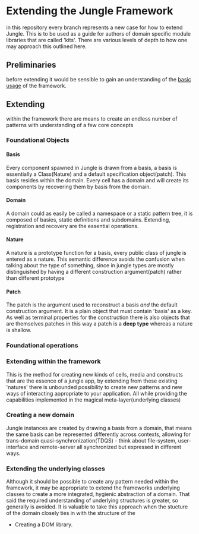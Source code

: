 # Extending the Jungle Framework

in this repository every branch represents a new case for how to extend Jungle. This is to be used as a guide for authors of domain specific module libraries that are called 'kits'. There are various levels of depth to how one may approach this outlined here.

## Preliminaries

before extending it would be sensible to gain an understanding of the [basic usage](https://github.com/Space-Ed/jungle-operation) of the framework.

## Extending

within the framework there are means to create an endless number of patterns with understanding of a few core concepts

### Foundational Objects

#### Basis
Every component spawned in Jungle is drawn from a basis, a basis is essentially a Class(Nature) and a default specification object(patch). This basis resides within the domain. Every cell has a domain and will create its components by recovering them by basis from the domain.

#### Domain
A domain could as easily be called a namespace or a static pattern tree, it is composed of basies, static definitions and subdomains. Extending, registration and recovery are the essential operations.

#### Nature
A nature is a prototype function for a basis, every public class of jungle is entered as a nature. This semantic difference avoids the confusion when talking about the type of something, since in jungle types are mostly distinguished by having a different construction argument(patch) rather than different prototype

#### Patch
The patch is the argument used to reconstruct a basis *and* the default construction argument. It is a plain object that must contain 'basis' as a key. As well as terminal properties for the construction there is also objects that are themselves patches in this way a patch is a __deep type__ whereas a nature is shallow.  

### Foundational operations

### Extending within the framework

This is the method for creating new kinds of cells, media and constructs that are the essence of a jungle app, by extending from these existing 'natures' there is unbounded possibility to create new patterns and new ways of interacting appropriate to your application. All while providing the capabilities implemented in the magical meta-layer(underlying classes)

### Creating a new domain

Jungle instances are created by drawing a basis from a domain, that means the same basis can be represented differently across contexts, allowing for trans-domain quasi-synchronization(TDQS) - think about file-system, user-interface and remote-server all synchronized but expressed in different ways.

### Extending the underlying classes

Although it should be possible to create any pattern needed within the framework, it may be appropriate to extend the frameworks underlying classes to create a more integrated, hygienic abstraction of a domain. That said the required understanding of underlying structures is greater, so generally is avoided. It is valuable to take this approach when the stucture of the domain closely ties in with the structure of the

- Creating a DOM library.
